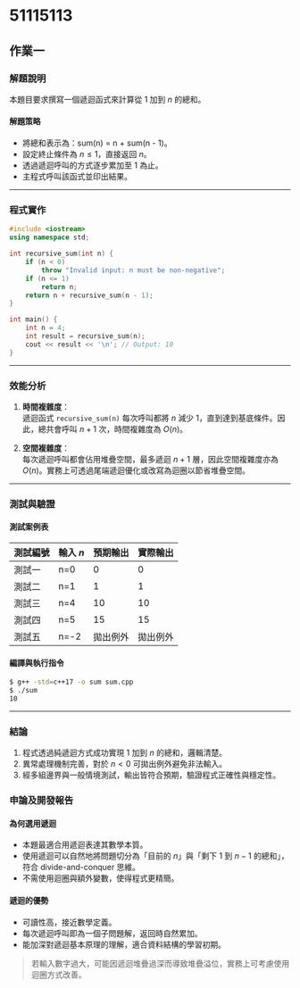 # 51115113

## 作業一

### 解題說明

本題目要求撰寫一個遞迴函式來計算從 $1$ 加到 $n$ 的總和。

#### 解題策略

- 將總和表示為：sum(n) = n + sum(n - 1)。
- 設定終止條件為 $n \leq 1$，直接返回 $n$。
- 透過遞迴呼叫的方式逐步累加至 $1$ 為止。
- 主程式呼叫該函式並印出結果。

---

### 程式實作

```cpp
#include <iostream>
using namespace std;

int recursive_sum(int n) {
    if (n < 0)
        throw "Invalid input: n must be non-negative";
    if (n <= 1)
        return n;
    return n + recursive_sum(n - 1);
}

int main() {
    int n = 4;
    int result = recursive_sum(n);
    cout << result << '\n'; // Output: 10
}
```

---

### 效能分析

1. **時間複雜度**：  
   遞迴函式 `recursive_sum(n)` 每次呼叫都將 $n$ 減少 1，直到達到基底條件。因此，總共會呼叫 $n+1$ 次，時間複雜度為 $O(n)$。

2. **空間複雜度**：  
   每次遞迴呼叫都會佔用堆疊空間，最多遞迴 $n+1$ 層，因此空間複雜度亦為 $O(n)$。實務上可透過尾端遞迴優化或改寫為迴圈以節省堆疊空間。

---

### 測試與驗證

#### 測試案例表

| 測試編號 | 輸入 $n$ | 預期輸出 | 實際輸出 |
|----------|----------|----------|----------|
| 測試一   | n=0      | 0        | 0        |
| 測試二   | n=1      | 1        | 1        |
| 測試三   | n=4      | 10       | 10       |
| 測試四   | n=5      | 15       | 15       |
| 測試五   | n=-2     | 拋出例外 | 拋出例外 |

#### 編譯與執行指令

```bash
$ g++ -std=c++17 -o sum sum.cpp
$ ./sum
10
```

---

### 結論

1. 程式透過純遞迴方式成功實現 $1$ 加到 $n$ 的總和，邏輯清楚。 
2. 異常處理機制完善，對於 $n < 0$ 可拋出例外避免非法輸入。 
3. 經多組邊界與一般情境測試，輸出皆符合預期，驗證程式正確性與穩定性。

### 申論及開發報告

#### 為何選用遞迴

- 本題最適合用遞迴表達其數學本質。
- 使用遞迴可以自然地將問題切分為「目前的 $n$」與「剩下 $1$ 到 $n-1$ 的總和」，符合 divide-and-conquer 思維。
- 不需使用迴圈與額外變數，使得程式更精簡。

#### 遞迴的優勢

- 可讀性高，接近數學定義。
- 每次遞迴呼叫即為一個子問題解，返回時自然累加。
- 能加深對遞迴基本原理的理解，適合資料結構的學習初期。

> 若輸入數字過大，可能因遞迴堆疊過深而導致堆疊溢位，實務上可考慮使用迴圈方式改善。
